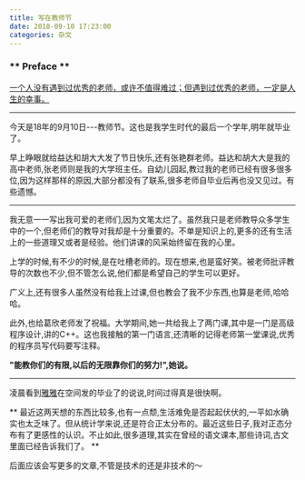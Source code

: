 ```yaml
---
title: 写在教师节
date: 2018-09-10 17:23:00
categories: 杂文
---
```


### ** Preface **

[一个人没有遇到过优秀的老师，或许不值得难过；但遇到过优秀的老师，一定是人生的幸事。](http://www.zreading.cn/archives/6574.html)

******************************

今天是18年的9月10日---教师节。这也是我学生时代的最后一个学年,明年就毕业了。

早上睁眼就给益达和胡大大发了节日快乐,还有张艳群老师。益达和胡大大是我的高中老师,张老师则是我的大学班主任。自幼儿园起,教过我的老师已经有很多很多位,因为这样那样的原因,大部分都没有了联系,很多老师自毕业后再也没又见过。有些遗憾。

**************************

我无意一一写出我可爱的老师们,因为文笔太烂了。虽然我只是老师教导众多学生中的一个,但老师们的教导对我却是十分重要的。不单是知识上的,更多的还有生活上的一些道理又或者是经验。他们讲课的风采始终留在我的心里。

上学的时候,有不少的时候,是在吐槽老师的。现在想来,也是蛮好笑。被老师批评教导的次数也不少,但不管怎么说,他们都是希望自己的学生可以更好。

广义上,还有很多人虽然没有给我上过课,但也教会了我不少东西,也算是老师,哈哈哈。

此外,也给葛欣老师发了祝福。大学期间,她一共给我上了两门课,其中是一门是高级程序设计,讲的C++。这也我接触的第一门语言,还清晰的记得老师第一堂课说,优秀的程序员写代码要写注释。

**<span class="under0"> "能教你们的有限,以后的无限靠你们的努力!",她说。</span>**

**************************

凌晨看到[雅雅](https://github.com/siyali)在空间发的毕业了的说说,时间过得真是很快啊。

** 最近这两天想的东西比较多,也有一点颓,生活难免是否起起伏伏的,一平如水确实也太乏味了。但从统计学来说,还是符合正太分布的。<span class="under0">最近这些日子,我对正态分布有了更感性的认识。不止如此,很多道理,其实在曾经的语文课本,那些诗词,古文里面已经告诉我们了。 </span>**

后面应该会写更多的文章,不管是技术的还是非技术的～




